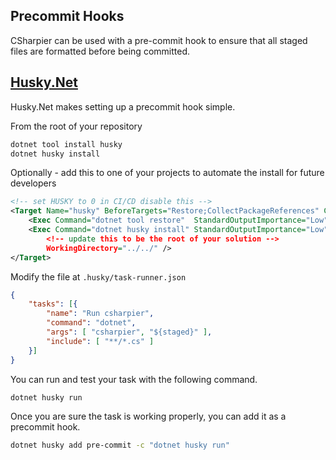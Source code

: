 ## Precommit Hooks

CSharpier can be used with a pre-commit hook to ensure that all staged files are formatted before being committed.

## [Husky.Net](https://github.com/alirezanet/husky.net)
Husky.Net makes setting up a precommit hook simple. 

From the root of your repository
```bash
dotnet tool install husky
dotnet husky install
```

Optionally - add this to one of your projects to automate the install for future developers
```xml
<!-- set HUSKY to 0 in CI/CD disable this -->
<Target Name="husky" BeforeTargets="Restore;CollectPackageReferences" Condition="'$(HUSKY)' != 0">
    <Exec Command="dotnet tool restore"  StandardOutputImportance="Low" StandardErrorImportance="High"/>
    <Exec Command="dotnet husky install" StandardOutputImportance="Low" StandardErrorImportance="High"
        <!-- update this to be the root of your solution --> 
        WorkingDirectory="../../" />
</Target>
```

Modify the file at `.husky/task-runner.json`
```json
{
    "tasks": [{
        "name": "Run csharpier",
        "command": "dotnet",
        "args": [ "csharpier", "${staged}" ],
        "include": [ "**/*.cs" ]
    }]
}
```

You can run and test your task with the following command.
```bash
dotnet husky run
```

Once you are sure the task is working properly, you can add it as a precommit hook.
```bash
dotnet husky add pre-commit -c "dotnet husky run"
```
